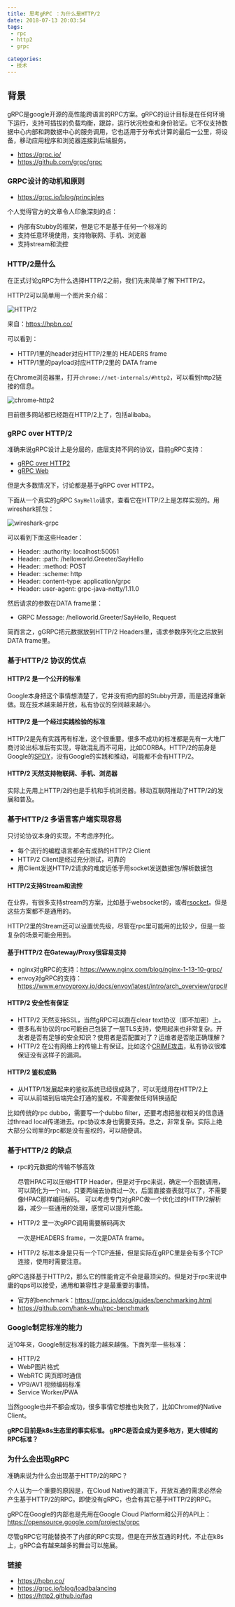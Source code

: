 ```yaml
---
title: 思考gRPC ：为什么是HTTP/2
date: 2018-07-13 20:03:54
tags:
 - rpc
 - http2
 - grpc

categories:
 - 技术
---
```




## 背景

gRPC是google开源的高性能跨语言的RPC方案。gRPC的设计目标是在任何环境下运行，支持可插拔的负载均衡，跟踪，运行状况检查和身份验证。它不仅支持数据中心内部和跨数据中心的服务调用，它也适用于分布式计算的最后一公里，将设备，移动应用程序和浏览器连接到后端服务。

* https://grpc.io/
* https://github.com/grpc/grpc

### GRPC设计的动机和原则

* https://grpc.io/blog/principles

个人觉得官方的文章令人印象深刻的点：

* 内部有Stubby的框架，但是它不是基于任何一个标准的
* 支持任意环境使用，支持物联网、手机、浏览器
* 支持stream和流控


### HTTP/2是什么

在正式讨论gRPC为什么选择HTTP/2之前，我们先来简单了解下HTTP/2。 

HTTP/2可以简单用一个图片来介绍：

![HTTP/2](/img/http2.svg)

来自：https://hpbn.co/

可以看到：
* HTTP/1里的header对应HTTP/2里的 HEADERS frame
* HTTP/1里的payload对应HTTP/2里的 DATA frame


在Chrome浏览器里，打开`chrome://net-internals/#http2`，可以看到http2链接的信息。

![chrome-http2](/img/chrome-http2.png)

目前很多网站都已经跑在HTTP/2上了，包括alibaba。


### gRPC over HTTP/2

准确来说gRPC设计上是分层的，底层支持不同的协议，目前gRPC支持：

* [gRPC over HTTP2](https://github.com/grpc/grpc/blob/master/doc/PROTOCOL-HTTP2.md)
* [gRPC Web](https://github.com/grpc/grpc/blob/master/doc/PROTOCOL-WEB.md)

但是大多数情况下，讨论都是基于gRPC over HTTP2。

下面从一个真实的gRPC `SayHello`请求，查看它在HTTP/2上是怎样实现的。用wireshark抓包：

![wireshark-grpc](/img/wireshark-grpc.png)

可以看到下面这些Header：

* Header: :authority: localhost:50051
* Header: :path: /helloworld.Greeter/SayHello
* Header: :method: POST
* Header: :scheme: http
* Header: content-type: application/grpc
* Header: user-agent: grpc-java-netty/1.11.0

然后请求的参数在DATA frame里：

* GRPC Message: /helloworld.Greeter/SayHello, Request

简而言之，gGRPC把元数据放到HTTP/2 Headers里，请求参数序列化之后放到 DATA frame里。


### 基于HTTP/2 协议的优点

#### HTTP/2 是一个公开的标准

Google本身把这个事情想清楚了，它并没有把内部的Stubby开源，而是选择重新做。现在技术越来越开放，私有协议的空间越来越小。

#### HTTP/2 是一个经过实践检验的标准

HTTP/2是先有实践再有标准，这个很重要。很多不成功的标准都是先有一大堆厂商讨论出标准后有实现，导致混乱而不可用，比如CORBA。HTTP/2的前身是Google的[SPDY](https://en.wikipedia.org/wiki/SPDY)，没有Google的实践和推动，可能都不会有HTTP/2。

#### HTTP/2 天然支持物联网、手机、浏览器

实际上先用上HTTP/2的也是手机和手机浏览器。移动互联网推动了HTTP/2的发展和普及。

### 基于HTTP/2 多语言客户端实现容易

只讨论协议本身的实现，不考虑序列化。

* 每个流行的编程语言都会有成熟的HTTP/2 Client
* HTTP/2 Client是经过充分测试，可靠的
* 用Client发送HTTP/2请求的难度远低于用socket发送数据包/解析数据包

#### HTTP/2支持Stream和流控

在业界，有很多支持stream的方案，比如基于websocket的，或者[rsocket](https://github.com/rsocket/rsocket)。但是这些方案都不是通用的。

HTTP/2里的Stream还可以设置优先级，尽管在rpc里可能用的比较少，但是一些复杂的场景可能会用到。


#### 基于HTTP/2 在Gateway/Proxy很容易支持

* nginx对gRPC的支持：https://www.nginx.com/blog/nginx-1-13-10-grpc/
* envoy对gRPC的支持：https://www.envoyproxy.io/docs/envoy/latest/intro/arch_overview/grpc#

#### HTTP/2 安全性有保证

* HTTP/2 天然支持SSL，当然gRPC可以跑在clear text协议（即不加密）上。 
* 很多私有协议的rpc可能自己包装了一层TLS支持，使用起来也非常复杂。开发者是否有足够的安全知识？使用者是否配置对了？运维者是否能正确理解？
* HTTP/2 在公有网络上的传输上有保证。比如这个[CRIME攻击](https://en.wikipedia.org/wiki/CRIME)，私有协议很难保证没有这样子的漏洞。

#### HTTP/2 鉴权成熟

* 从HTTP/1发展起来的鉴权系统已经很成熟了，可以无缝用在HTTP/2上
* 可以从前端到后端完全打通的鉴权，不需要做任何转换适配

比如传统的rpc dubbo，需要写一个dubbo filter，还要考虑把鉴权相关的信息通过thread local传递进去。rpc协议本身也需要支持。总之，非常复杂。实际上绝大部分公司里的rpc都是没有鉴权的，可以随便调。


### 基于HTTP/2 的缺点

* rpc的元数据的传输不够高效

    尽管HPAC可以压缩HTTP Header，但是对于rpc来说，确定一个函数调用，可以简化为一个int，只要两端去协商过一次，后面直接查表就可以了，不需要像HPAC那样编码解码。
    可以考虑专门对gRPC做一个优化过的HTTP/2解析器，减少一些通用的处理，感觉可以提升性能。

* HTTP/2 里一次gRPC调用需要解码两次

    一次是HEADERS frame，一次是DATA frame。

* HTTP/2 标准本身是只有一个TCP连接，但是实际在gRPC里是会有多个TCP连接，使用时需要注意。


gRPC选择基于HTTP/2，那么它的性能肯定不会是最顶尖的。但是对于rpc来说中庸的qps可以接受，通用和兼容性才是最重要的事情。

* 官方的benchmark：https://grpc.io/docs/guides/benchmarking.html
* https://github.com/hank-whu/rpc-benchmark 

### Google制定标准的能力

近10年来，Google制定标准的能力越来越强。下面列举一些标准：

* HTTP/2
* WebP图片格式
* WebRTC 网页即时通信
* VP9/AV1 视频编码标准
* Service Worker/PWA

当然google也并不都会成功，很多事情它想推也失败了，比如Chrome的Native Client。

**gRPC目前是k8s生态里的事实标准。 gRPC是否会成为更多地方，更大领域的RPC标准？**

### 为什么会出现gRPC

准确来说为什么会出现基于HTTP/2的RPC？

个人认为一个重要的原因是，在Cloud Native的潮流下，开放互通的需求必然会产生基于HTTP/2的RPC。即使没有gRPC，也会有其它基于HTTP/2的RPC。

gRPC在Google的内部也是先用在Google Cloud Platform和公开的API上：https://opensource.google.com/projects/grpc

尽管gRPC它可能替换不了内部的RPC实现，但是在开放互通的时代，不止在k8s上，gRPC会有越来越多的舞台可以施展。


### 链接

* https://hpbn.co/
* https://grpc.io/blog/loadbalancing
* https://http2.github.io/faq

